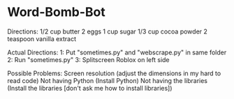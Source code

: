 # Word-Bomb-Bot
Directions: 
  1/2 cup butter
  2 eggs
  1 cup sugar
  1/3 cup cocoa powder
  2 teaspoon vanilla extract

Actual Directions:
  1: Put "sometimes.py" and "webscrape.py" in same folder
  2: Run "sometimes.py"
  3: Splitscreen Roblox on left side
  
Possible Problems:
  Screen resolution (adjust the dimensions in my hard to read code)
  Not having Python (Install Python)
  Not having the libraries (Install the libraries [don't ask me how to install libraries])
